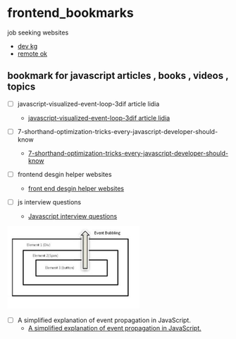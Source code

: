 <!-- @format -->

# frontend_bookmarks

job seeking websites

- [dev kg](https://devkg.com/ru)
- [remote ok](https://remoteok.com)

## bookmark for javascript articles , books , videos , topics

- [ ] javascript-visualized-event-loop-3dif article lidia

  - [javascript-visualized-event-loop-3dif article lidia](https://dev.to/lydiahallie/javascript-visualized-event-loop-3dif)

- [ ] 7-shorthand-optimization-tricks-every-javascript-developer-should-know
  - [7-shorthand-optimization-tricks-every-javascript-developer-should-know](https://tapajyoti-bose.medium.com/7-shorthand-optimization-tricks-every-javascript-developer-should-know-bf4e136d4497)
- [ ] frontend desgin helper websites
  - [front end desgin helper websites](https://www.linkedin.com/feed/update/urn:li:activity:6995829940541644800/?utm_source=share&utm_medium=member_android)
- [ ] js interview questions
  - [Javascript interview questions](https://www.linkedin.com/feed/update/urn:li:activity:6995420810395992064/?utm_source=share&utm_medium=member_android)

<img src="./images/Event_bubbling.jpg" style="width:300px" />

- [ ] A simplified explanation of event propagation in JavaScript.
  - [A simplified explanation of event propagation in JavaScript.](https://www.freecodecamp.org/news/a-simplified-explanation-of-event-propagation-in-javascript-f9de7961a06e/)
